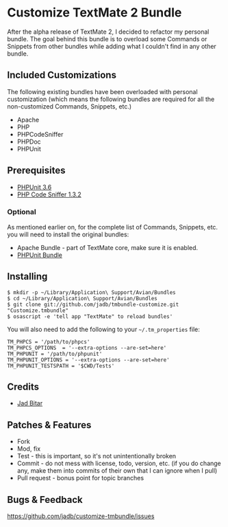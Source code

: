 # Customize TextMate 2 Bundle

After the alpha release of TextMate 2, I decided to refactor my personal bundle. The goal behind this bundle is to overload
some Commands or Snippets from other bundles while adding what I couldn't find in any other bundle.

## Included Customizations

The following existing bundles have been overloaded with personal customization (which means the following bundles are
required for all the non-customized Commands, Snippets, etc.)

* Apache
* PHP
* PHPCodeSniffer
* PHPDoc
* PHPUnit

## Prerequisites

* [PHPUnit 3.6](http://www.phpunit.de/manual/3.6/en/installation.html)
* [PHP Code Sniffer 1.3.2](http://pear.php.net/package/PHP_CodeSniffer/redirected)

### Optional

As mentioned earlier on, for the complete list of Commands, Snippets, etc. you will need to install the original bundles:

* Apache Bundle - part of TextMate core, make sure it is enabled.
* [PHPUnit Bundle](https://github.com/gargoyle/phpunit-tmbundle)

## Installing

    $ mkdir -p ~/Library/Application\ Support/Avian/Bundles
    $ cd ~/Library/Application\ Support/Avian/Bundles
    $ git clone git://github.com/jadb/tmbundle-customize.git "Customize.tmbundle"
    $ osascript -e 'tell app "TextMate" to reload bundles'

You will also need to add the following to your `~/.tm_properties` file:

    TM_PHPCS = '/path/to/phpcs'
    TM_PHPCS_OPTIONS  = '--extra-options --are-set=here'
    TM_PHPUNIT = '/path/to/phpunit'
    TM_PHPUNIT_OPTIONS = '--extra-options --are-set=here'
    TM_PHPUNIT_TESTSPATH = '$CWD/Tests'

## Credits

* [Jad Bitar](https://github.com/jadb)

## Patches & Features

* Fork
* Mod, fix
* Test - this is important, so it's not unintentionally broken
* Commit - do not mess with license, todo, version, etc. (if you do change any, make them into commits of their own that I can ignore when I pull)
* Pull request - bonus point for topic branches

## Bugs & Feedback

https://github.com/jadb/customize-tmbundle/issues
